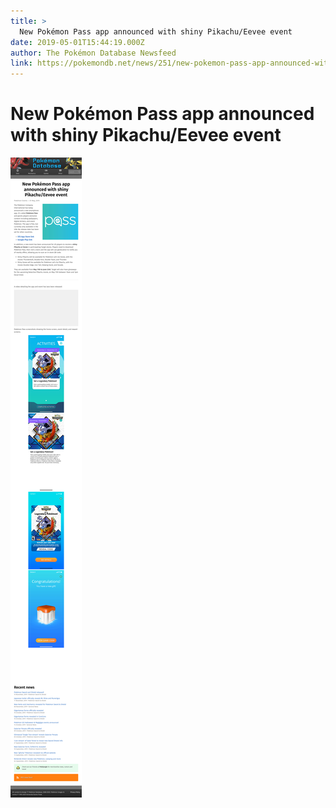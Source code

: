 ```yaml
---
title: >
  New Pokémon Pass app announced with shiny Pikachu/Eevee event
date: 2019-05-01T15:44:19.000Z
author: The Pokémon Database Newsfeed
link: https://pokemondb.net/news/251/new-pokemon-pass-app-announced-with-shiny-pikachu-eevee-event
---
```

# New Pokémon Pass app announced with shiny Pikachu&#x2F;Eevee event

[![New Pokémon Pass app announced with shiny Pikachu&#x2F;Eevee event](./screenshot.png)](https://pokemondb.net/news/251/new-pokemon-pass-app-announced-with-shiny-pikachu-eevee-event)
